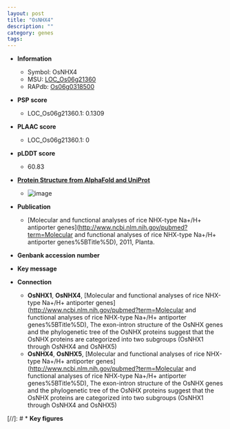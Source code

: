 ```yaml
---
layout: post
title: "OsNHX4"
description: ""
category: genes
tags: 
---
```


* **Information**  
    + Symbol: OsNHX4  
    + MSU: [LOC_Os06g21360](http://rice.plantbiology.msu.edu/cgi-bin/ORF_infopage.cgi?orf=LOC_Os06g21360)  
    + RAPdb: [Os06g0318500](http://rapdb.dna.affrc.go.jp/viewer/gbrowse_details/irgsp1?name=Os06g0318500)  

* **PSP score**  
    + LOC_Os06g21360.1: 0.1309 

* **PLAAC score**  
    + LOC_Os06g21360.1: 0 

* **pLDDT score**
    + 60.83

* **[Protein Structure from AlphaFold and UniProt](https://www.uniprot.org/uniprotkb/C7J3L8/entry#structure)**
    + ![image](https://ricepsp.github.io/images/C/AF-C7J3L8-F1.png)

* **Publication**  
    + [Molecular and functional analyses of rice NHX-type Na+/H+ antiporter genes](http://www.ncbi.nlm.nih.gov/pubmed?term=Molecular and functional analyses of rice NHX-type Na+/H+ antiporter genes%5BTitle%5D), 2011, Planta.

* **Genbank accession number**  

* **Key message**  

* **Connection**  
    + __OsNHX1__, __OsNHX4__, [Molecular and functional analyses of rice NHX-type Na+/H+ antiporter genes](http://www.ncbi.nlm.nih.gov/pubmed?term=Molecular and functional analyses of rice NHX-type Na+/H+ antiporter genes%5BTitle%5D), The exon-intron structure of the OsNHX genes and the phylogenetic tree of the OsNHX proteins suggest that the OsNHX proteins are categorized into two subgroups (OsNHX1 through OsNHX4 and OsNHX5)
    + __OsNHX4__, __OsNHX5__, [Molecular and functional analyses of rice NHX-type Na+/H+ antiporter genes](http://www.ncbi.nlm.nih.gov/pubmed?term=Molecular and functional analyses of rice NHX-type Na+/H+ antiporter genes%5BTitle%5D), The exon-intron structure of the OsNHX genes and the phylogenetic tree of the OsNHX proteins suggest that the OsNHX proteins are categorized into two subgroups (OsNHX1 through OsNHX4 and OsNHX5)

[//]: # * **Key figures**  


